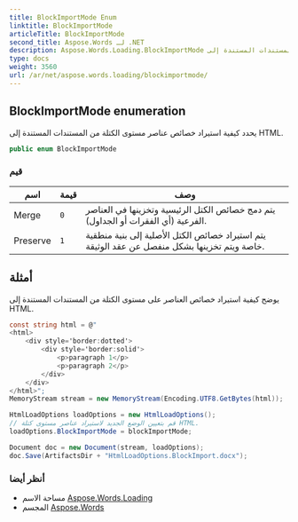 ```yaml
---
title: BlockImportMode Enum
linktitle: BlockImportMode
articleTitle: BlockImportMode
second_title: Aspose.Words لـ .NET
description: Aspose.Words.Loading.BlockImportMode تعداد. يحدد كيفية استيراد خصائص عناصر مستوى الكتلة من المستندات المستندة إلى HTML في C#.
type: docs
weight: 3560
url: /ar/net/aspose.words.loading/blockimportmode/
---
```

## BlockImportMode enumeration

يحدد كيفية استيراد خصائص عناصر مستوى الكتلة من المستندات المستندة إلى HTML.

```csharp
public enum BlockImportMode
```

### قيم

| اسم | قيمة | وصف |
| --- | --- | --- |
| Merge | `0` | يتم دمج خصائص الكتل الرئيسية وتخزينها في العناصر الفرعية (أي الفقرات أو الجداول). |
| Preserve | `1` | يتم استيراد خصائص الكتل الأصلية إلى بنية منطقية خاصة ويتم تخزينها بشكل منفصل عن عقد الوثيقة. |

## أمثلة

يوضح كيفية استيراد خصائص العناصر على مستوى الكتلة من المستندات المستندة إلى HTML.

```csharp
const string html = @"
<html>
    <div style='border:dotted'>
        <div style='border:solid'>
            <p>paragraph 1</p>
            <p>paragraph 2</p>
        </div>
    </div>
</html>";
MemoryStream stream = new MemoryStream(Encoding.UTF8.GetBytes(html));

HtmlLoadOptions loadOptions = new HtmlLoadOptions();
// قم بتعيين الوضع الجديد لاستيراد عناصر مستوى كتلة HTML.
loadOptions.BlockImportMode = blockImportMode;

Document doc = new Document(stream, loadOptions);
doc.Save(ArtifactsDir + "HtmlLoadOptions.BlockImport.docx");
```

### أنظر أيضا

* مساحة الاسم [Aspose.Words.Loading](../../aspose.words.loading/)
* المجسم [Aspose.Words](../../)
